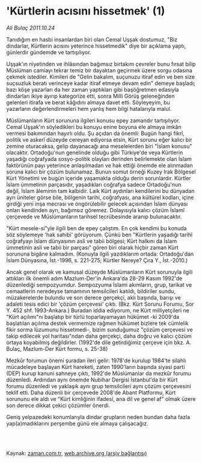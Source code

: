# 'Kürtlerin acısını hissetmek' (1)

*Ali Bulaç 2011.10.24*

<td class="columnist-detail">
<p>Tanıdığım en hasbi insanlardan biri olan Cemal Uşşak dostumuz, "Biz dindarlar, Kürtlerin acısını yeterince hissetmedik" diye bir açıklama yaptı, günlerdir gündemde ve tartışılıyor.</p>
<p>
<div id="haberMetinDiv">
<p>Uşşak'ın niyetinden ve ihlâsından bağımsız birtakım çevreler bunu fırsat bilip Müslüman camiayı tekrar temiz bir dayaktan geçirmek üzere sorgu odasına çekmek istediler. Kimileri de "Gelin bakalım, suçunuzu itiraf edin ve ben size suçsuzluk beratı verinceye kadar itiraf etmeye devam edin" demeye başladı; bazı köşe yazarları da her zaman yaptıkları gibi başöğretmen edasıyla dindarları ikiye ayırıp kategorize etti, sonra Milli Görüş geleneğinden gelenleri itirafa ve berat kâğıdını almaya davet etti. Söyleyeyim, bu yazarların değerlendirmeleri hem yanlış hem bilgi hatalarıyla malul.
<p>Müslümanların Kürt sorununa ilgileri konusu epey zamandır tartışılıyor. Cemal Uşşak'ın söyledikleri bu konuyu enine boyuna ele almaya imkân vermesi bakımından hayırlı oldu. Şu açıdan da önemli: Bugün hangi fikrî, politik ve askerî düzeyde cereyan ediyorsa etsin, Kürt sorunu eğer kalıcı bir zemine oturacaksa, gelip dayanacağı ana meselelerden biri "İslam konusu" olacaktır. Ortadoğu'nun genelinde olduğu gibi Türkiye'de veya Kürtlerin yaşadığı coğrafyada sosyo-politik olayları derinden belirlemekte olan İslam faktörünün payı yeterince anlaşılmadan ve hak ettiği önemde ele alınmadan soruna kalıcı bir çözüm bulunamaz. Bunun somut örneği Kuzey Irak Bölgesel Kürt Yönetimi ve bugün içeride yaşamakta olduğu derin sorunlardır. Kürtler İslam ümmetinin parçasıdır, yaşadıkları coğrafya sadece Ortadoğu'nun değil, İslam âleminin tam kalbidir. Laik Kürt aydınları kendilerini bu dünyadan ayrı üniteler görse bile, bölgenin tarihi, coğrafyası, ana kültürel kodları, içine girdiği yeni inşa mecrası ve öngörülebilir gelecek açısından İslam dünyası onları kendinden ayrı, bağımsız göremez. Dolayısıyla kalıcı çözüm İslamî çerçevede ve Müslümanların tarihsel tecrübesinde aranıp bulunacaktır.
<p>"Kürt mesele-si"yle ilgili ben de epey çalıştım. En çok kendimi bu konuda söz söylemeye 'hak sahibi' görüyorum. Çünkü ben "Kürtlerin yaşadığı tarihî coğrafyayı İslam dünyasının asli ve tabii bölgesi; Kürt halkını da İslam ümmetinin asli ve tabii bir parçası" gören biri olarak hiçbir zaman Kürt sorununa bigâne kalmadım. (Konuyla ilgili yazdıklarım ortada: Ortadoğu'dan İslam Dünyasına, İst.-1996, s. 221-275; Kürtler Nereye? Çıra Y., İst.-2010.)
<p>Ancak genel olarak ve kamusal düzeyde Müslümanların Kürt sorunuyla ilgili attıkları ilk önemli adım Mazlum-Der'in Ankara'da 28-29 Kasım 1992'de düzenlediği sempozyumdur. Sempozyuma İslami akımların, grup, tarikat ve cemaatlerin neredeyse tamamının temsilcileri katıldı, bildiriler sundu, müzakerelerde bulundu ve son derece gerçekçi, aklı başında, barışı ve adaleti tesis edici bir 'çözüm çerçevesi' çıktı. (Bkz. Kürt Sorunu Forumu, Sor Y. 452 shf. 1993-Ankara.) Buradan iddia ediyorum, ne Kürt milliyetçileri ne "Kürt açılımı"nı başlatıp bir türlü toparlayamayan hükümet -ki 2009'da başlatılan açılıma destek vermemize rağmen hükümet bizlere tek cümlelik fikir sorma lüzumunu hissetmedi-, bizim sunduğumuz "çözüm çerçevesi ve takip edilecek yol haritası"ndan daha gerçekçi, daha doğru ve kalıcı çözüm ortaya koyabilmiş değildirler. (1992'de dile getirdiğimiz çerçeve için bkz. A. Bulaç, Mazlum-Der Kürt formu, s. 25-38)
<p>Mezkûr forumun önemi şuradan ileri gelir: 1978'de kurulup 1984'te silahlı mücadeleye başlayan Kürt hareketi, zaten 1990'ların başında siyasi parti (DEP) kurup kanuni sahneye çıktı, 1992'de Müslümanlar da mezkûr forumu düzenledi. Ardından aynı önemde Nubihar Dergisi İstanbul'da bir Kürt forumu düzenledi ve yaklaşık aynı grup temsilcileri aynı çözüm çerçevesini teklif etti. Daha düzenli bir çerçevede 2008'de Abant Platformu, Kürt sorununu ele aldı ve "Kürt kimliğinin ifadesi, ana dil ve genel af" olmak üzere son derece dikkat çekici çözümler önerdi.
<p>Geniş yelpazedeki konumlarıyla dindar grupların neden bundan daha fazla yap(a)madıklarını perşembe günü ele almaya çalışacağız. </p></p></p></p></p></p></div>
</p>


<p><br>
		 </br></p></td>

Kaynak: [zaman.com.tr](http://zaman.com.tr/yazar.do?yazino=1194180), [web.archive.org (arşiv bağlantısı)](http://web.archive.org/web/20111227100446/http://www.zaman.com.tr:80/yazar.do?yazino=1194180)

